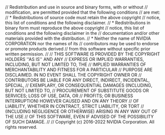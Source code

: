 // Redistribution and use in source and binary forms, with or without
// modification, are permitted provided that the following conditions
// are met:
//  * Redistributions of source code must retain the above copyright
//    notice, this list of conditions and the following disclaimer.
//  * Redistributions in binary form must reproduce the above copyright
//    notice, this list of conditions and the following disclaimer in the
//    documentation and/or other materials provided with the distribution.
//  * Neither the name of NVIDIA CORPORATION nor the names of its
//    contributors may be used to endorse or promote products derived
//    from this software without specific prior written permission.
//
// THIS SOFTWARE IS PROVIDED BY THE COPYRIGHT HOLDERS ''AS IS'' AND ANY
// EXPRESS OR IMPLIED WARRANTIES, INCLUDING, BUT NOT LIMITED TO, THE
// IMPLIED WARRANTIES OF MERCHANTABILITY AND FITNESS FOR A PARTICULAR
// PURPOSE ARE DISCLAIMED.  IN NO EVENT SHALL THE COPYRIGHT OWNER OR
// CONTRIBUTORS BE LIABLE FOR ANY DIRECT, INDIRECT, INCIDENTAL, SPECIAL,
// EXEMPLARY, OR CONSEQUENTIAL DAMAGES (INCLUDING, BUT NOT LIMITED TO,
// PROCUREMENT OF SUBSTITUTE GOODS OR SERVICES; LOSS OF USE, DATA, OR
// PROFITS; OR BUSINESS INTERRUPTION) HOWEVER CAUSED AND ON ANY THEORY
// OF LIABILITY, WHETHER IN CONTRACT, STRICT LIABILITY, OR TORT
// (INCLUDING NEGLIGENCE OR OTHERWISE) ARISING IN ANY WAY OUT OF THE USE
// OF THIS SOFTWARE, EVEN IF ADVISED OF THE POSSIBILITY OF SUCH DAMAGE.
//
// Copyright (c) 2016-2022 NVIDIA Corporation. All rights reserved.
